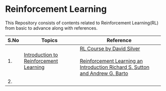 
# Reinforcement Learning

This Repository consists of contents related to Reinforcement Learning(RL) from basic to advance along with references.

| S.No | Topics | Reference |
| ---- | ---- | ---- |
| 1.  | [Introduction to Reinforcement Learning](Reinforcement-Learning-Introduction.md) | [RL Course by David Silver](https://www.youtube.com/watch?v=2pWv7GOvuf0&list=PLqYmG7hTraZDM-OYHWgPebj2MfCFzFObQ&index=1)<br><br>[Reinforcement Learning an Introduction Richard S. Sutton and Andrew G. Barto](https://www.andrew.cmu.edu/course/10-703/textbook/BartoSutton.pdf)<br> |
| 2.  |  |  |
